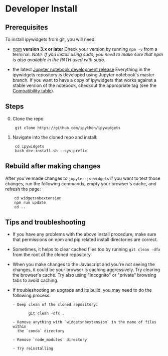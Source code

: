 Developer Install
=================

Prerequisites
-------------

To install ipywidgets from git, you will need:

- [npm](https://www.npmjs.com/) **version 3.x or later**
  Check your version by running `npm -v` from a terminal. *Note: If you 
  install using sudo, you need to make sure that npm is also available in the
  PATH used with sudo.*
  
- the latest [Jupyter notebook development release](https://github.com/jupyter/notebook) 
  Everything in the ipywidgets repository is developed using Jupyter 
  notebook's master branch. If you want to have a copy of ipywidgets that
  works against a stable version of the notebook, checkout the appropriate tag 
  (see the [Compatibility table](https://github.com/ipython/ipywidgets#compatibility)).

Steps
-----

0. Clone the repo:

        git clone https://github.com/ipython/ipywidgets

1. Navigate into the cloned repo and install:

        cd ipywidgets
        bash dev-install.sh --sys-prefix

Rebuild after making changes
----------------------------

After you've made changes to `jupyter-js-widgets` if you want to test those
changes, run the following commands, empty your browser's cache, and refresh
the page:

        cd widgetsnbextension
        npm run update
        cd ..

Tips and troubleshooting
------------------------

- If you have any problems with the above install procedure, make sure that
permissions on npm and pip related install directories are correct.

- Sometimes, it helps to clear cached files too by running `git clean -dfx`
  from the root of the cloned repository.

- When you make changes to the Javascript and you're not seeing the changes,
 it could be your browser is caching aggressively. Try clearing the browser's
 cache. Try also using "incognito" or "private" browsing tabs to avoid
 caching.

- If troubleshooting an upgrade and its build, you may need to do the
  following process:
  
      - Deep clean of the cloned repository:
      
             git clean -dfx .

      - Remove anything with `widgetsnbextension` in the name of files within
        the `conda` directory
        
      - Remove `node_modules` directory
      
      - Try reinstalling